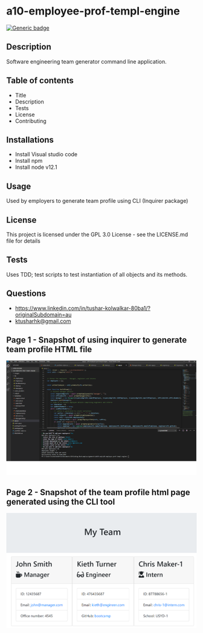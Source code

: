 # a10-employee-prof-templ-engine
  [![Generic badge](https://img.shields.io/badge/TeamProfile-Generator-green.svg)](https://github.com/tushark-bootcamp/a10-employee-prof-templ-engine)
  
  ## Description
  Software engineering team generator command line application.

  
  ## Table of contents
  * Title
  * Description
  * Tests
  * License
  * Contributing

  ## Installations
  * Install Visual studio code
  * Install npm
  * Install node v12.1

  ## Usage
  Used by employers to generate team profile using CLI (Inquirer package)

  ## License
  This project is licensed under the GPL 3.0 License - see the LICENSE.md file for details

  ## Tests
  Uses TDD; test scripts to test instantiation of all objects and its methods.

  ## Questions
  * https://www.linkedin.com/in/tushar-kolwalkar-80ba1/?originalSubdomain=au
  * ktusharhk@gmail.com
  
  ## Page 1 - Snapshot of using inquirer to generate team profile HTML file
![image](https://github.com/tushark-bootcamp/a10-employee-prof-templ-engine/blob/master/employee-profiles.png)

  ## Page 2 - Snapshot of the team profile html page generated using the CLI tool
![image](https://github.com/tushark-bootcamp/a10-employee-prof-templ-engine/blob/master/employee-profiles-2.png)
